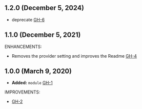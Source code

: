 ## 1.2.0 (December 5, 2024)

- deprecate [GH-6](https://github.com/alibabacloud-automation/terraform-alicloud-ecs-spot-instance/pull/6)

## 1.1.0 (December 5, 2021)

ENHANCEMENTS:

- Removes the provider setting and improves the Readme [GH-4](https://github.com/terraform-alicloud-modules/terraform-alicloud-ecs-spot-instance/pull/4)

## 1.0.0 (March 9, 2020)

- **Added:** `module` [GH-1](https://github.com/terraform-alicloud-modules/terraform-alicloud-ecs-spot-instance/pull/1)

IMPROVEMENTS:

- [GH-2](https://github.com/terraform-alicloud-modules/terraform-alicloud-ecs-spot-instance/pull/2)
